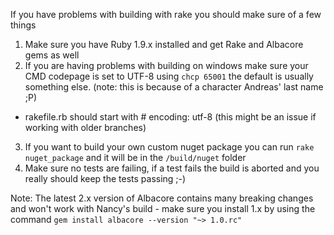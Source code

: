 If you have problems with building with rake you should make sure of a few things

1. Make sure you have Ruby 1.9.x installed and get Rake and Albacore gems as well
2. If you are having problems with building on windows make sure your CMD codepage is set to UTF-8 using `chcp 65001` the default is usually something else. (note: this is because of a character Andreas' last name ;P)
- rakefile.rb should start with # encoding: utf-8 (this might be an issue if working with older branches)
3. If you want to build your own custom nuget package you can run `rake nuget_package` and it will be in the `/build/nuget` folder
4. Make sure no tests are failing, if a test fails the build is aborted and you really should keep the tests passing ;-)

Note: The latest 2.x version of Albacore contains many breaking changes and won't work with Nancy's build - make sure you install 1.x by using the command `gem install albacore --version "~> 1.0.rc"`